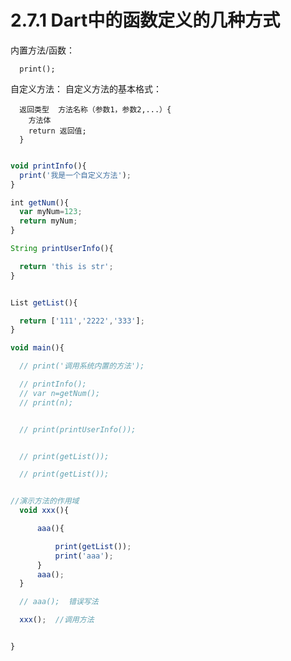 # 2.7.1 Dart中的函数定义的几种方式

  内置方法/函数：

      print();

  自定义方法：
      自定义方法的基本格式：

      返回类型  方法名称（参数1，参数2,...）{
        方法体
        return 返回值;
      }

```javascript

void printInfo(){
  print('我是一个自定义方法');
}

int getNum(){
  var myNum=123;
  return myNum;
}

String printUserInfo(){

  return 'this is str';
}


List getList(){

  return ['111','2222','333'];
}

void main(){

  // print('调用系统内置的方法');

  // printInfo();
  // var n=getNum();
  // print(n);


  // print(printUserInfo());


  // print(getList());

  // print(getList());


//演示方法的作用域
  void xxx(){

      aaa(){

          print(getList());
          print('aaa');
      }
      aaa();
  }

  // aaa();  错误写法

  xxx();  //调用方法


}

```
